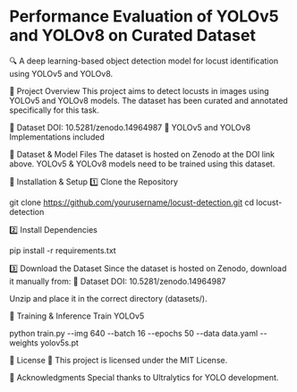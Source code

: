 # Performance Evaluation of YOLOv5 and YOLOv8 on Curated Dataset
🔍 A deep learning-based object detection model for locust identification using YOLOv5 and YOLOv8.

📌 Project Overview
This project aims to detect locusts in images using YOLOv5 and YOLOv8 models. The dataset has been curated and annotated specifically for this task.

🔹 Dataset DOI: 10.5281/zenodo.14964987
🔹 YOLOv5 and YOLOv8 Implementations included

📁 Dataset & Model Files
The dataset is hosted on Zenodo at the DOI link above.
YOLOv5 & YOLOv8 models need to be trained using this dataset.

🚀 Installation & Setup
1️⃣ Clone the Repository

git clone https://github.com/yourusername/locust-detection.git
cd locust-detection

2️⃣ Install Dependencies

pip install -r requirements.txt

3️⃣ Download the Dataset
Since the dataset is hosted on Zenodo, download it manually from:
🔗 Dataset DOI: 10.5281/zenodo.14964987

Unzip and place it in the correct directory (datasets/).

📌 Training & Inference
Train YOLOv5

python train.py --img 640 --batch 16 --epochs 50 --data data.yaml --weights yolov5s.pt

📄 License
🔹 This project is licensed under the MIT License.

🤝 Acknowledgments
Special thanks to Ultralytics for YOLO development.



